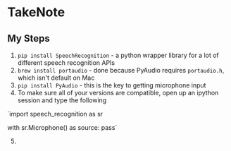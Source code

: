 # TakeNote

## My Steps

1. `pip install SpeechRecognition` - a python wrapper library for a lot of different speech recognition APIs
2. `brew install portaudio` - done because PyAudio requires `portaudio.h`, which isn't default on Mac
3. `pip install PyAudio` - this is the key to getting microphone input
4. To make sure all of your versions are compatible, open up an ipython session and type the following


`import speech_recognition as sr

with sr.Microphone() as source: 
		pass`

5. 